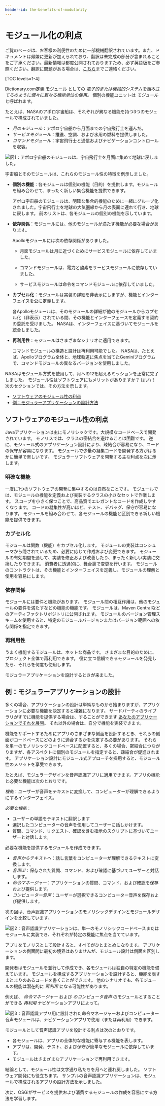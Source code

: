 ```yaml
---
header-id: the-benefits-of-modularity
---
```


# モジュール化の利点

<p class="alert alert-info"><span class="wysiwyg-color-blue120">ご覧のページは、お客様の利便性のために一部機械翻訳されています。また、ドキュメントは頻繁に更新が加えられており、翻訳は未完成の部分が含まれることをご了承ください。最新情報は都度公開されておりますため、必ず英語版をご参照ください。翻訳に問題がある場合は、<a href="mailto:support-content-jp@liferay.com">こちら</a>までご連絡ください。</span></p>

[TOC levels=1-4]

Dictionary.com定義 [モジュール](http://www.dictionary.com/browse/modularity) としての *電子的または機械的システムを組み立てるのように個々に異なる機能単位の使用。* 個別の機能ユニットは *モジュール*と呼ばれます。

たとえば、NASAのアポロ宇宙船は、それぞれが異なる機能を持つ3つのモジュールで構成されていました。

  - *月のモジュール*：アポロ宇宙船から月面までの宇宙飛行士を運んだ。
  - *サービスモジュール*：推進、空調、および水用の燃料を提供しました。
  - *コマンドモジュール*：宇宙飛行士と通信およびナビゲーションコントロールを収容。

![図1：アポロ宇宙船のモジュールは、宇宙飛行士を月面に集めて地球に戻しました。](../../images/modularity_apollo_spacecraft_diagram.png)

宇宙船とそのモジュールは、これらのモジュール性の特徴を例示しました。

  - **個別の機能**：各モジュールは個別の機能（目的）を提供します。モジュールを組み合わせて、まったく新しい集合機能を提供できます。

    アポロ宇宙船のモジュールは、明確な集合的機能のために一緒にグループ化されました。宇宙飛行士を地球の大気圏縁から月の表面に連れて行き、地球に戻します。 前のリストは、各モジュールの個別の機能を示しています。

  - **依存関係**：モジュールには、他のモジュールが満たす機能が必要な場合があります。

    Apolloモジュールには次の依存関係がありました。

      - 月面モジュールは月に近づくためにサービスモジュールに依存していました。

      - コマンドモジュールは、電力と酸素をサービスモジュールに依存していました。

      - サービスモジュールは命令をコマンドモジュールに依存していました。

  - **カプセル化**：モジュールは実装の詳細を非表示にしますが、機能とインターフェイスを公に定義します。

    各Apolloモジュールは、そのモジュールの詳細が他のモジュールからカプセル化（非表示）されている間、その機能とインターフェースを定義する契約の委託を受けました。 NASAは、インターフェイスに基づいてモジュールを統合しました。

  - **再利用性**：モジュールはさまざまなシナリオに適用できます。

    コマンドモジュールの構造と設計は再利用可能でした。 NASAは、たとえば、Apolloプログラム全体と、地球軌道に焦点を当てたGeminiプログラムで、コマンドモジュールの異なるバージョンを使用しました。

NASAはモジュール方式を使用して、月への12を超えるミッションを正常に完了しました。 モジュール性はソフトウェアにもメリットがありますか？ はい\！ 次のセクションでは、その方法を示します。

  - [ソフトウェアのモジュール性の利点](#modularity-benefits-for-software)
  - [例：モジュラーアプリケーションの設計方法](#example-designing-a-modular-application)

## ソフトウェアのモジュール性の利点

Javaアプリケーションは主にモノリシックです。大規模なコードベースで開発されています。 モノリスでは、クラスの密結合を避けることは困難です。 逆に、モジュール式のアプリケーション設計により、疎結合が容易になり、コードの保守が容易になります。 モジュールで少量の凝集コードを開発する方がはるかに簡単で楽しいです。 モジュラーソフトウェアを開発する主な利点を次に示します。

### 明確な機能

一度に1つのソフトウェアの開発に集中するのは自然なことです。 モジュールでは、モジュールの機能を定義および実装するクラスの小さなセットで作業します。 スコープを小さく保つことで、高品質でエレガントなコードを作成しやすくなります。 コードの凝集性が高いほど、テスト、デバッグ、保守が容易になります。 モジュールを組み合わせて、各モジュールの機能と区別できる新しい機能を提供できます。

### カプセル化

モジュールは関数（機能）をカプセル化します。 モジュールの実装はコンシューマから隠されているため、必要に応じて作成および変更できます。 モジュールの有効期間を通して、実装を修正および改善したり、まったく新しい実装に交換したりできます。 消費者に透過的に、舞台裏で変更を行います。 モジュールのコントラクトは、その機能とインターフェイスを定義し、モジュールの理解と使用を容易にします。

### 依存関係

モジュールには要件と機能があります。 モジュール間の相互作用は、他のモジュールの要件を満たすなどの機能の機能です。 モジュールは、Maven Centralなどのアーティファクトリポジトリに公開されます。 モジュールのバージョン管理スキームを使用すると、特定のモジュールバージョンまたはバージョン範囲への依存関係を指定できます。

### 再利用性

うまく機能するモジュールは、ホットな商品です。 さまざまな目的のために、プロジェクト全体で再利用できます。 役に立つ信頼できるモジュールを発見したら、それらを何度も使用します。

モジュラーアプリケーションを設計するときが来ました。

## 例：モジュラーアプリケーションの設計

多くの場合、アプリケーションの設計は単純なものから始まりますが、アプリケーションに必要な機能を決定すると複雑になります。 サードパーティのライブラリがすでに機能を提供する場合は、することができます [あなたのアプリケーションでそれを展開](/docs/7-1/tutorials/-/knowledge_base/t/adding-third-party-libraries-to-a-module)。 それ以外の場合は、自分で機能を実装できます。

機能をサポートするためにアプリのさまざまな側面を設計するとき、それらの側面がコードベースにどのように適合するかを決定する必要があります。 それらを単一のモノリシックコードベースに配置すると、多くの場合、密結合につながりますが、各アスペクトに個別のモジュールを指定すると、疎結合が促進されます。 アプリケーション設計にモジュール式アプローチを採用すると、モジュール性のメリットを享受できます。

たとえば、モジュラーデザインを音声認識アプリに適用できます。アプリの機能と必要な機能は次のとおりです。

*機能*：ユーザーが音声をテキストに変換して、コンピューターが理解できるようにするインターフェイス。

*必要な機能*：

  - ユーザーの単語をテキストに翻訳します
  - 選択したコンピューターの音声を使用してユーザーに話しかけます。
  - 質問、コマンド、リクエスト、確認を含む指示のスクリプトに基づいてユーザーと対話します。

必要な機能を提供するモジュールを作成できます。

  - *音声からテキストへ*：話し言葉をコンピューターが理解できるテキストに変換します。
  - *音声UI*：保存された質問、コマンド、および確認に基づいてユーザーと対話します。
  - *命令マネージャー*：アプリケーションの質問、コマンド、および確認を保存および提供します。
  - *コンピューター音声*：ユーザーが選択できるコンピューター音声を保存および提供します。

次の図は、音声認識アプリケーションのモノリシックデザインとモジュールデザインを比較しています。

![図2：音声認識アプリケーションは、単一のモノリシックコードベースまたはモジュールに実装でき、それぞれが特定の機能に焦点を当てています。](../../images/modularity-benefits-application-design-example.png)

アプリをモノリスとして設計すると、すべてがひとまとめになります。 アプリケーションの側面間に最初の境界はありませんが、モジュール設計は側面を区別します。

開発者はモジュールを並行して作成でき、各モジュールは独自の特定の機能を備えています。 モジュールを構成するアプリケーションを設計すると、機能を表すまとまりのあるコードを書くことができます。 他のシナリオでも、各モジュールの機能は潜在的に *再利用* になる可能性があります。

例えば、 *命令マネージャー* および *のコンピュータ音声* のモジュールとすることができる *再利用* ナビゲーションアプリによって。

![図3：音声認識アプリ用に設計された*命令マネージャー*および*コンピューター音声*モジュールは、ナビゲーションアプリで使用（または*再利用*）できます。](../../images/modularity-benefits-module-reuse.png)

モジュールとして音声認識アプリを設計する利点は次のとおりです。

  - 各モジュールは、アプリの全体的な機能に寄与する機能を表します。
  - アプリは、開発、テスト、および保守が簡単なモジュールに依存しています。
  - モジュールはさまざまなアプリケーションで再利用できます。

結論として、モジュール性は文字通り私たちを月へと連れ戻しました。 ソフトウェア開発にも役立ちます。 サンプルの音声認識アプリケーションは、モジュールで構成されるアプリの設計方法を示しました。

次に、OSGiがサービスを提供および消費するモジュールの作成を容易にする方法を学習します。

